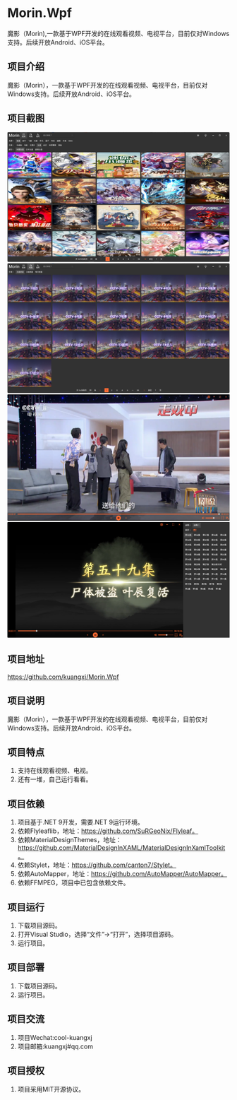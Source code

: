 # Morin.Wpf
魔影（Morin),一款基于WPF开发的在线观看视频、电视平台，目前仅对Windows支持。后续开放Android、iOS平台。

## 项目介绍
魔影（Morin），一款基于WPF开发的在线观看视频、电视平台，目前仅对Windows支持。后续开放Android、iOS平台。

## 项目截图
![输入图片说明](Morin.Wpf/Resources/Images/ex_01.png)
![输入图片说明](Morin.Wpf/Resources/Images/ex_02.png)
![输入图片说明](Morin.Wpf/Resources/Images/ex_03.png)
![输入图片说明](Morin.Wpf/Resources/Images/ex_04.png)
## 项目地址
https://github.com/kuangxj/Morin.Wpf

## 项目说明
魔影（Morin），一款基于WPF开发的在线观看视频、电视平台，目前仅对Windows支持。后续开放Android、iOS平台。 

## 项目特点
1. 支持在线观看视频、电视。
2. 还有一堆，自己运行看看。


## 项目依赖
1. 项目基于.NET 9开发，需要.NET 9运行环境。
2. 依赖Flyleaflib，地址：https://github.com/SuRGeoNix/Flyleaf。
3. 依赖MaterialDesignThemes，地址：https://github.com/MaterialDesignInXAML/MaterialDesignInXamlToolkit。
4. 依赖Stylet，地址：https://github.com/canton7/Stylet。
5. 依赖AutoMapper，地址：https://github.com/AutoMapper/AutoMapper。
6. 依赖FFMPEG，项目中已包含依赖文件。

## 项目运行
1. 下载项目源码。
2. 打开Visual Studio，选择“文件”->“打开”，选择项目源码。
3. 运行项目。

## 项目部署
1. 下载项目源码。
2. 运行项目。

## 项目交流
1. 项目Wechat:cool-kuangxj
2. 项目邮箱:kuangxj#qq.com

## 项目授权
1. 项目采用MIT开源协议。
